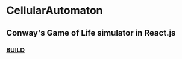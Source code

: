 # CellularAutomaton
## Conway's Game of Life simulator in React.js
###     [BUILD](http://samrc.space/CellularAutomaton/)
